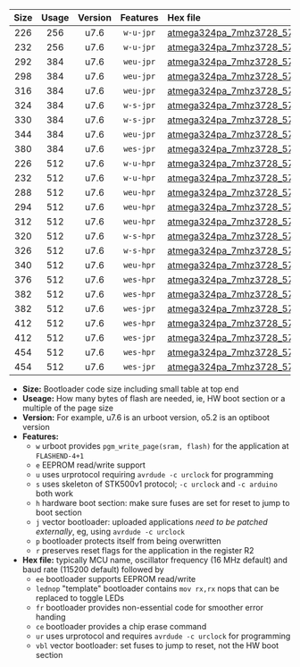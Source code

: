 |Size|Usage|Version|Features|Hex file|
|:-:|:-:|:-:|:-:|:--|
|226|256|u7.6|`w-u-jpr`|[atmega324pa_7mhz3728_57600bps_ur_vbl.hex](https://raw.githubusercontent.com/stefanrueger/urboot/main//atmega324pa_7mhz3728_57600bps_ur_vbl.hex)|
|232|256|u7.6|`w-u-jpr`|[atmega324pa_7mhz3728_57600bps_lednop_ur_vbl.hex](https://raw.githubusercontent.com/stefanrueger/urboot/main//atmega324pa_7mhz3728_57600bps_lednop_ur_vbl.hex)|
|292|384|u7.6|`weu-jpr`|[atmega324pa_7mhz3728_57600bps_ee_ur_vbl.hex](https://raw.githubusercontent.com/stefanrueger/urboot/main//atmega324pa_7mhz3728_57600bps_ee_ur_vbl.hex)|
|298|384|u7.6|`weu-jpr`|[atmega324pa_7mhz3728_57600bps_ee_lednop_ur_vbl.hex](https://raw.githubusercontent.com/stefanrueger/urboot/main//atmega324pa_7mhz3728_57600bps_ee_lednop_ur_vbl.hex)|
|316|384|u7.6|`weu-jpr`|[atmega324pa_7mhz3728_57600bps_ee_lednop_fr_ur_vbl.hex](https://raw.githubusercontent.com/stefanrueger/urboot/main//atmega324pa_7mhz3728_57600bps_ee_lednop_fr_ur_vbl.hex)|
|324|384|u7.6|`w-s-jpr`|[atmega324pa_7mhz3728_57600bps_vbl.hex](https://raw.githubusercontent.com/stefanrueger/urboot/main//atmega324pa_7mhz3728_57600bps_vbl.hex)|
|330|384|u7.6|`w-s-jpr`|[atmega324pa_7mhz3728_57600bps_lednop_vbl.hex](https://raw.githubusercontent.com/stefanrueger/urboot/main//atmega324pa_7mhz3728_57600bps_lednop_vbl.hex)|
|344|384|u7.6|`weu-jpr`|[atmega324pa_7mhz3728_57600bps_ee_lednop_fr_ce_ur_vbl.hex](https://raw.githubusercontent.com/stefanrueger/urboot/main//atmega324pa_7mhz3728_57600bps_ee_lednop_fr_ce_ur_vbl.hex)|
|380|384|u7.6|`wes-jpr`|[atmega324pa_7mhz3728_57600bps_ee_vbl.hex](https://raw.githubusercontent.com/stefanrueger/urboot/main//atmega324pa_7mhz3728_57600bps_ee_vbl.hex)|
|226|512|u7.6|`w-u-hpr`|[atmega324pa_7mhz3728_57600bps_ur.hex](https://raw.githubusercontent.com/stefanrueger/urboot/main//atmega324pa_7mhz3728_57600bps_ur.hex)|
|232|512|u7.6|`w-u-hpr`|[atmega324pa_7mhz3728_57600bps_lednop_ur.hex](https://raw.githubusercontent.com/stefanrueger/urboot/main//atmega324pa_7mhz3728_57600bps_lednop_ur.hex)|
|288|512|u7.6|`weu-hpr`|[atmega324pa_7mhz3728_57600bps_ee_ur.hex](https://raw.githubusercontent.com/stefanrueger/urboot/main//atmega324pa_7mhz3728_57600bps_ee_ur.hex)|
|294|512|u7.6|`weu-hpr`|[atmega324pa_7mhz3728_57600bps_ee_lednop_ur.hex](https://raw.githubusercontent.com/stefanrueger/urboot/main//atmega324pa_7mhz3728_57600bps_ee_lednop_ur.hex)|
|312|512|u7.6|`weu-hpr`|[atmega324pa_7mhz3728_57600bps_ee_lednop_fr_ur.hex](https://raw.githubusercontent.com/stefanrueger/urboot/main//atmega324pa_7mhz3728_57600bps_ee_lednop_fr_ur.hex)|
|320|512|u7.6|`w-s-hpr`|[atmega324pa_7mhz3728_57600bps.hex](https://raw.githubusercontent.com/stefanrueger/urboot/main//atmega324pa_7mhz3728_57600bps.hex)|
|326|512|u7.6|`w-s-hpr`|[atmega324pa_7mhz3728_57600bps_lednop.hex](https://raw.githubusercontent.com/stefanrueger/urboot/main//atmega324pa_7mhz3728_57600bps_lednop.hex)|
|340|512|u7.6|`weu-hpr`|[atmega324pa_7mhz3728_57600bps_ee_lednop_fr_ce_ur.hex](https://raw.githubusercontent.com/stefanrueger/urboot/main//atmega324pa_7mhz3728_57600bps_ee_lednop_fr_ce_ur.hex)|
|376|512|u7.6|`wes-hpr`|[atmega324pa_7mhz3728_57600bps_ee.hex](https://raw.githubusercontent.com/stefanrueger/urboot/main//atmega324pa_7mhz3728_57600bps_ee.hex)|
|382|512|u7.6|`wes-hpr`|[atmega324pa_7mhz3728_57600bps_ee_lednop.hex](https://raw.githubusercontent.com/stefanrueger/urboot/main//atmega324pa_7mhz3728_57600bps_ee_lednop.hex)|
|382|512|u7.6|`wes-jpr`|[atmega324pa_7mhz3728_57600bps_ee_lednop_vbl.hex](https://raw.githubusercontent.com/stefanrueger/urboot/main//atmega324pa_7mhz3728_57600bps_ee_lednop_vbl.hex)|
|412|512|u7.6|`wes-hpr`|[atmega324pa_7mhz3728_57600bps_ee_lednop_fr.hex](https://raw.githubusercontent.com/stefanrueger/urboot/main//atmega324pa_7mhz3728_57600bps_ee_lednop_fr.hex)|
|412|512|u7.6|`wes-jpr`|[atmega324pa_7mhz3728_57600bps_ee_lednop_fr_vbl.hex](https://raw.githubusercontent.com/stefanrueger/urboot/main//atmega324pa_7mhz3728_57600bps_ee_lednop_fr_vbl.hex)|
|454|512|u7.6|`wes-hpr`|[atmega324pa_7mhz3728_57600bps_ee_lednop_fr_ce.hex](https://raw.githubusercontent.com/stefanrueger/urboot/main//atmega324pa_7mhz3728_57600bps_ee_lednop_fr_ce.hex)|
|454|512|u7.6|`wes-jpr`|[atmega324pa_7mhz3728_57600bps_ee_lednop_fr_ce_vbl.hex](https://raw.githubusercontent.com/stefanrueger/urboot/main//atmega324pa_7mhz3728_57600bps_ee_lednop_fr_ce_vbl.hex)|

- **Size:** Bootloader code size including small table at top end
- **Useage:** How many bytes of flash are needed, ie, HW boot section or a multiple of the page size
- **Version:** For example, u7.6 is an urboot version, o5.2 is an optiboot version
- **Features:**
  + `w` urboot provides `pgm_write_page(sram, flash)` for the application at `FLASHEND-4+1`
  + `e` EEPROM read/write support
  + `u` uses urprotocol requiring `avrdude -c urclock` for programming
  + `s` uses skeleton of STK500v1 protocol; `-c urclock` and `-c arduino` both work
  + `h` hardware boot section: make sure fuses are set for reset to jump to boot section
  + `j` vector bootloader: uploaded applications *need to be patched externally*, eg, using `avrdude -c urclock`
  + `p` bootloader protects itself from being overwritten
  + `r` preserves reset flags for the application in the register R2
- **Hex file:** typically MCU name, oscillator frequency (16 MHz default) and baud rate (115200 default) followed by
  + `ee` bootloader supports EEPROM read/write
  + `lednop` "template" bootloader contains `mov rx,rx` nops that can be replaced to toggle LEDs
  + `fr` bootloader provides non-essential code for smoother error handing
  + `ce` bootloader provides a chip erase command
  + `ur` uses urprotocol and requires `avrdude -c urclock` for programming
  + `vbl` vector bootloader: set fuses to jump to reset, not the HW boot section
